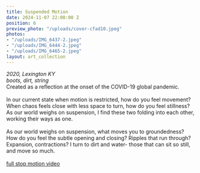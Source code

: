 ```yaml
---
title: Suspended Motion
date: 2024-11-07 22:08:00 Z
position: 6
preview_photo: "/uploads/cover-cfad10.jpeg"
photos:
- "/uploads/IMG_6437-2.jpeg"
- "/uploads/IMG_6444-2.jpeg"
- "/uploads/IMG_6465-2.jpeg"
layout: art_collection
---
```


*2020, Lexington KY* <br>
*boots, dirt, string* <br>
Created as a reflection at the onset of the COVID-19 global pandemic. <br>
<br>
In our current state when motion is restricted, how do you feel movement? When chaos feels close with less space to turn, how do you feel stillness? As our world weighs on suspension, I find these two folding into each other, working their ways as one. <br>
<br>
As our world weighs on suspension, what moves you to groundedness? How do you feel the subtle opening and closing? Ripples that run through? Expansion, contractions? I turn to dirt and water- those that can sit so still, and move so much. <br>
<br>
[full stop motion video](https://youtube.com/shorts/NoM6wrrXWSc?si=mOOFjhMmWzAWKzPq) 